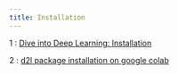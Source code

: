 ```yaml
---
title: Installation
---
```


1
: [Dive into Deep Learning: Installation](https://d2l.ai/chapter_installation/index.html)

2
: [d2l package installation on google colab](https://stackoverflow.com/questions/76248695/d2l-package-installation-on-google-colab)